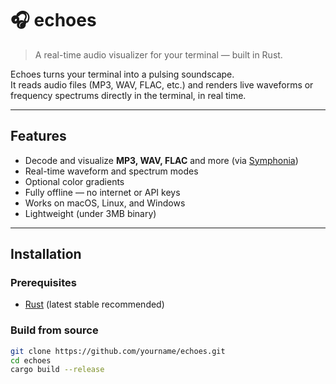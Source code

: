 # 🎧 echoes

> A real-time audio visualizer for your terminal — built in Rust.

Echoes turns your terminal into a pulsing soundscape.  
It reads audio files (MP3, WAV, FLAC, etc.) and renders live waveforms or frequency spectrums directly in the terminal, in real time.  

---

## Features

- Decode and visualize **MP3, WAV, FLAC** and more (via [Symphonia](https://crates.io/crates/symphonia))  
- Real-time waveform and spectrum modes  
- Optional color gradients 
- Fully offline — no internet or API keys  
- Works on macOS, Linux, and Windows  
- Lightweight (under 3MB binary)

---

## Installation

### Prerequisites
- [Rust](https://rustup.rs/) (latest stable recommended)

### Build from source
```bash
git clone https://github.com/yourname/echoes.git
cd echoes
cargo build --release
